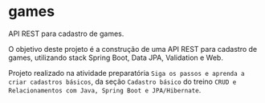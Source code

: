 # games
API REST para cadastro de games.

O objetivo deste projeto é a construção de uma API REST para cadastro de games, utilizando stack Spring Boot, Data JPA, Validation e Web.

Projeto realizado na atividade preparatória `Siga os passos e aprenda a criar cadastros básicos`, da seção `Cadastro básico` do treino `CRUD e Relacionamentos com Java, Spring Boot e JPA/Hibernate`.
